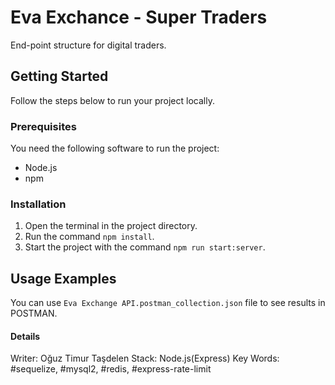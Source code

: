 # Eva Exchance - Super Traders

End-point structure for digital traders.

## Getting Started

Follow the steps below to run your project locally.

### Prerequisites

You need the following software to run the project:

- Node.js
- npm

### Installation

1. Open the terminal in the project directory.
2. Run the command `npm install`.
3. Start the project with the command `npm run start:server`.

## Usage Examples

You can use `Eva Exchange API.postman_collection.json` file to see results in POSTMAN.

#### Details
Writer: Oğuz Timur Taşdelen
Stack: Node.js(Express)
Key Words: #sequelize, #mysql2, #redis, #express-rate-limit
